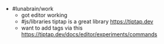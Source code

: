 - #lunabrain/work
	- got editor working
	- #js/libraries tiptap is a great library https://tiptap.dev
	- want to add tags via this https://tiptap.dev/docs/editor/experiments/commands